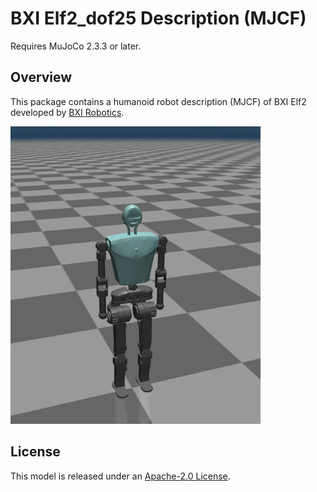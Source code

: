 # BXI Elf2_dof25 Description (MJCF)

Requires MuJoCo 2.3.3 or later.

## Overview

This package contains a humanoid robot description (MJCF) of BXI Elf2 developed by [BXI Robotics](https://bxirobotics.com).

<p float="left">
  <img src="elf2_dof25.png" width="400">
</p>


## License

This model is released under an [Apache-2.0 License](LICENSE).
